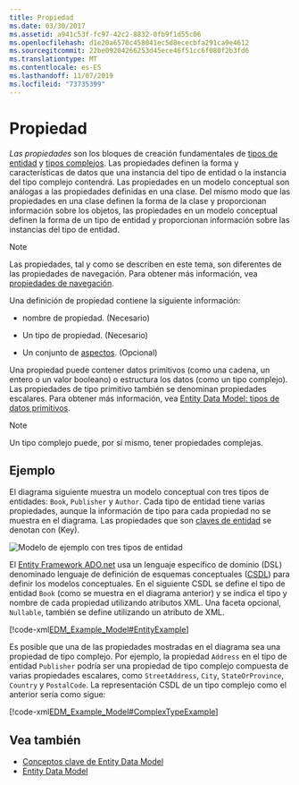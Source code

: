 ```yaml
---
title: Propiedad
ms.date: 03/30/2017
ms.assetid: a941c53f-fc97-42c2-8832-0fb9f1d55c06
ms.openlocfilehash: d1e20a6570c458041ec5d8ececbfa291ca9e4612
ms.sourcegitcommit: 22be09204266253d45ece46f51cc6f080f2b3fd6
ms.translationtype: MT
ms.contentlocale: es-ES
ms.lasthandoff: 11/07/2019
ms.locfileid: "73735399"
---
```

# <a name="property"></a>Propiedad
*Las propiedades* son los bloques de creación fundamentales de [tipos de entidad](entity-type.md) y [tipos complejos](complex-type.md). Las propiedades definen la forma y características de datos que una instancia del tipo de entidad o la instancia del tipo complejo contendrá. Las propiedades en un modelo conceptual son análogas a las propiedades definidas en una clase. Del mismo modo que las propiedades en una clase definen la forma de la clase y proporcionan información sobre los objetos, las propiedades en un modelo conceptual definen la forma de un tipo de entidad y proporcionan información sobre las instancias del tipo de entidad.  
  
> [!NOTE]
> Las propiedades, tal y como se describen en este tema, son diferentes de las propiedades de navegación. Para obtener más información, vea [propiedades de navegación](navigation-property.md).  
  
 Una definición de propiedad contiene la siguiente información:  
  
- nombre de propiedad. (Necesario)  
  
- Un tipo de propiedad. (Necesario)  
  
- Un conjunto de [aspectos](facet.md). (Opcional)  
  
 Una propiedad puede contener datos primitivos (como una cadena, un entero o un valor booleano) o estructura los datos (como un tipo complejo). Las propiedades de tipo primitivo también se denominan propiedades escalares. Para obtener más información, vea [Entity Data Model: tipos de datos primitivos](entity-data-model-primitive-data-types.md).  
  
> [!NOTE]
> Un tipo complejo puede, por sí mismo, tener propiedades complejas.  
  
## <a name="example"></a>Ejemplo  
 El diagrama siguiente muestra un modelo conceptual con tres tipos de entidades: `Book`, `Publisher` y `Author`. Cada tipo de entidad tiene varias propiedades, aunque la información de tipo para cada propiedad no se muestra en el diagrama. Las propiedades que son [claves de entidad](entity-key.md) se denotan con (Key).  
  
 ![Modelo de ejemplo con tres tipos de entidad](./media/property/example-model-three-entity-types.gif)  
  
 El [Entity Framework ADO.net](./ef/index.md) usa un lenguaje específico de dominio (DSL) denominado lenguaje de definición de esquemas conceptuales ([CSDL](/ef/ef6/modeling/designer/advanced/edmx/csdl-spec)) para definir los modelos conceptuales. En el siguiente CSDL se define el tipo de entidad `Book` (como se muestra en el diagrama anterior) y se indica el tipo y nombre de cada propiedad utilizando atributos XML. Una faceta opcional, `Nullable`, también se define utilizando un atributo de XML.  
  
 [!code-xml[EDM_Example_Model#EntityExample](../../../../samples/snippets/xml/VS_Snippets_Data/edm_example_model/xml/books.edmx#entityexample)]  
  
 Es posible que una de las propiedades mostradas en el diagrama sea una propiedad de tipo complejo. Por ejemplo, la propiedad `Address` en el tipo de entidad `Publisher` podría ser una propiedad de tipo complejo compuesta de varias propiedades escalares, como `StreetAddress`, `City`, `StateOrProvince`, `Country` y `PostalCode`. La representación CSDL de un tipo complejo como el anterior sería como sigue:  
  
 [!code-xml[EDM_Example_Model#ComplexTypeExample](../../../../samples/snippets/xml/VS_Snippets_Data/edm_example_model/xml/books2.edmx#complextypeexample)]  
  
## <a name="see-also"></a>Vea también

- [Conceptos clave de Entity Data Model](entity-data-model-key-concepts.md)
- [Entity Data Model](entity-data-model.md)
